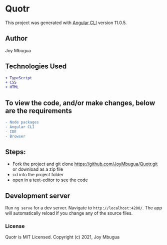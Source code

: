 # Quotr

This project was generated with [Angular CLI](https://github.com/angular/angular-cli) version 11.0.5.

## Author
Joy Mbugua

## Technologies Used
```diff
+ TypeScript
+ CSS
+ HTML
```

## To view the code, and/or make changes, below are the requirements
```diff
- Node packages
- Angular CLI
- IDE
- Browser
```

## Steps:
* Fork the project and git clone https://github.com/JoyMbugua/Quotr.git or download as a zip file
* cd into the project folder
* open in a text-editor to see the code

## Development server

Run `ng serve` for a dev server. Navigate to `http://localhost:4200/`. The app will automatically reload if you change any of the source files.

### License
Quotr is MIT Licensed.
Copyright (c) 2021, Joy Mbugua